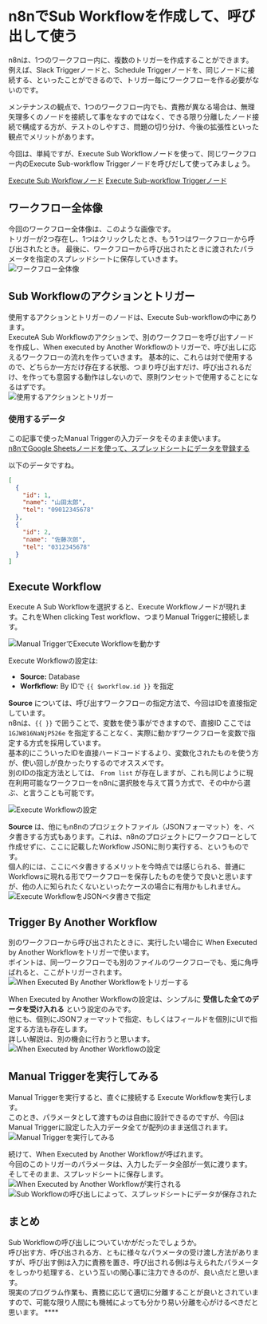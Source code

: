# n8nでSub Workflowを作成して、呼び出して使う
n8nは、1つのワークフロー内に、複数のトリガーを作成することができます。
例えば、Slack Triggerノードと、Schedule Triggerノードを、同じノードに接続する、といったことができるので、トリガー毎にワークフローを作る必要がないのです。

メンテナンスの観点で、1つのワークフロー内でも、責務が異なる場合は、無理矢理多くのノードを接続して事をなすのではなく、できる限り分離したノード接続で構成する方が、テストのしやすさ、問題の切り分け、今後の拡張性といった観点でメリットがあります。   

今回は、単純ですが、Execute Sub Workflowノードを使って、同じワークフロー内のExecute Sub-workflow Triggerノードを呼びだして使ってみましょう。

[Execute Sub Workflowノード](https://docs.n8n.io/integrations/builtin/core-nodes/n8n-nodes-base.executeworkflow)
[Execute Sub-workflow Triggerノード](https://docs.n8n.io/integrations/builtin/core-nodes/n8n-nodes-base.executeworkflowtrigger)

## ワークフロー全体像

今回のワークフロー全体像は、このような画像です。  
トリガーが2つ存在し、1つはクリックしたとき、もう1つはワークフローから呼び出されたとき。  最後に、ワークフローから呼び出されたときに渡されたパラメータを指定のスプレッドシートに保存していきます。  
![ワークフロー全体像](n8n-sub-workflow.png "ワークフロー全体像")

## Sub Workflowのアクションとトリガー
使用するアクションとトリガーのノードは、Execute Sub-workflowの中にあります。  
ExecuteA Sub Workflowのアクションで、別のワークフローを呼び出すノードを作成し、When executed by Another Workflowのトリガーで、呼び出しに応えるワークフローの流れを作っていきます。
基本的に、これらは対で使用するので、どちらか一方だけ存在する状態、つまり呼び出すだけ、呼び出されるだけ、を作っても意図する動作はしないので、原則ワンセットで使用することになるはずです。  
![使用するアクションとトリガー](n8n-execute-sub-workflow-node.png "使用するアクションとトリガー")
### 使用するデータ

この記事で使ったManual Triggerの入力データをそのまま使います。  
[n8nでGoogle Sheetsノードを使って、スプレッドシートにデータを登録する](../n8n-google-sheets-data-entry/index.md)

以下のデータですね。  
```json
[
  {
    "id": 1,
    "name": "山田太郎",
    "tel": "09012345678"
  },
  {
    "id": 2,
    "name": "佐藤次郎",
    "tel": "0312345678"
  }
]
```

## Execute Workflow
Execute A Sub Workflowを選択すると、Execute Workflowノードが現れます。これをWhen clicking Test workflow、つまりManual Triggerに接続します。

![Manual TriggerでExecute Workflowを動かす](n8n-manual-trigger.png "Manual TriggerでExecute Workflowを動かす")

Execute Workflowの設定は:
* **Source:** Database  
* **Worfkflow:** By IDで `{{ $workflow.id }}` を指定

**Source** については、呼び出すワークフローの指定方法で、今回はIDを直接指定しています。  
n8nは、`{{ }}` で囲うことで、変数を使う事ができますので、直接ID ここでは `1GJW816NaNjP526e` を指定することなく、実際に動かすワークフローを変数で指定する方式を採用しています。  
基本的にこういったIDを直接ハードコードするより、変数化されたものを使う方が、使い回しが良かったりするのでオススメです。  
別のIDの指定方法としては、 `From list` が存在しますが、これも同じように現在利用可能なワークフローをn8nに選択肢を与えて貰う方式で、その中から選ぶ、と言うことも可能です。  

![Execute Workflowの設定](n8n-execute-workflow-settings.png "Execute Workflowの設定")

**Source** は、他にもn8nのプロジェクトファイル（JSONフォーマット）を、ベタ書きする方式もあります。これは、n8nのプロジェクトにワークフローとして作成せずに、ここに記載したWorkflow JSONに則り実行する、というものです。  
個人的には、ここにベタ書きするメリットを今時点では感じられる、普通にWorkflowsに現れる形でワークフローを保存したものを使うで良いと思いますが、他の人に知られたくないといったケースの場合に有用かもしれません。  
![Execute WorkflowをJSONベタ書きで指定](n8n-execute-sub-workflow-json.png "Execute WorkflowをJSONベタ書きで指定")
## Trigger By Another Workflow
別のワークフローから呼び出されたときに、実行したい場合に When Executed by Another Workflowをトリガーで使います。  
ポイントは、同一ワークフローでも別のファイルのワークフローでも、兎に角呼ばれると、ここがトリガーされます。
![When Executed By Another Workflowをトリガーする](n8n-when-executed-another-workflow.png "When Executed By Another Workflowをトリガーする")

When Executed by Another Workflowの設定は、シンプルに **受信した全てのデータを受け入れる** という設定のみです。  
他にも、個別にJSONフォーマットで指定、もしくはフィールドを個別にUIで指定する方法も存在します。  
詳しい解説は、別の機会に行おうと思います。  
![When Executed by Another Workflowの設定](n8n-when-executed-by-another-workflow-settings.png "When Executed by Another Workflowの設定")

## Manual Triggerを実行してみる
Manual Triggerを実行すると、直ぐに接続する Execute Workflowを実行します。  
このとき、パラメータとして渡すものは自由に設計できるのですが、今回はManual Triggerに設定した入力データ全てが配列のまま送信されます。
![Manual Triggerを実行してみる](n8n-triggered-manual-trigger.png "Manual Triggerを実行してみる")

続けて、When Executed by Another Workflowが呼ばれます。  
今回のこのトリガーのパラメータは、入力したデータ全部が一気に渡ります。  
そしてそのまま、スプレッドシートに保存します。
![When Executed by Another Workflowが実行される](n8n-triggered-when-execute-by-another-workflow.png "When Executed by Another Workflowが実行される")
![Sub Workflowの呼び出しによって、スプレッドシートにデータが保存された](n8n-result-executed-sub-workflow.png "Sub Workflowの呼び出しによって、スプレッドシートにデータが保存された")
## まとめ
Sub Workflowの呼び出しについていかがだったでしょうか。  
呼び出す方、呼び出される方、ともに様々なパラメータの受け渡し方法がありますが、呼び出す側は入力に責務を置き、呼び出される側は与えられたパラメータをしっかり処理する、という互いの関心事に注力できるのが、良い点だと思います。  
現実のプログラム作業も、責務に応じて適切に分離することが良いとされていますので、可能な限り人間にも機械によっても分かり易い分離を心がけるべきだと思います。  ****